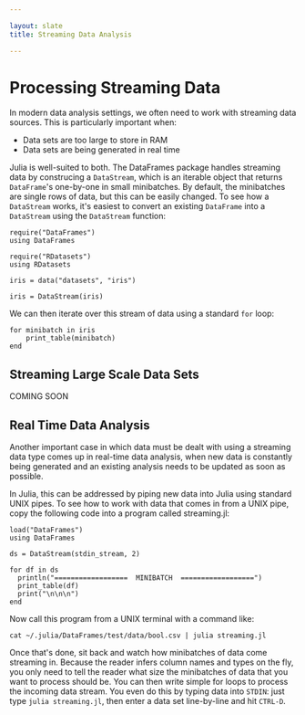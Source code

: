 ```yaml
---

layout: slate
title: Streaming Data Analysis

---
```


# Processing Streaming Data

In modern data analysis settings, we often need to work with streaming data
sources. This is particularly important when:

* Data sets are too large to store in RAM
* Data sets are being generated in real time

Julia is well-suited to both. The DataFrames package handles streaming
data by construcing a `DataStream`, which is an iterable object that
returns `DataFrame`'s one-by-one in small minibatches. By default, the
minibatches are single rows of data, but this can be easily changed. To
see how a `DataStream` works, it's easiest to convert an existing `DataFrame`
into a `DataStream` using the `DataStream` function:

    require("DataFrames")
    using DataFrames

    require("RDatasets")
    using RDatasets

    iris = data("datasets", "iris")

    iris = DataStream(iris)

We can then iterate over this stream of data using a standard `for` loop:

    for minibatch in iris
    	print_table(minibatch)
    end

## Streaming Large Scale Data Sets

COMING SOON

## Real Time Data Analysis

Another important case in which data must be dealt with using a streaming data
type comes up in real-time data analysis, when new data is constantly being
generated and an existing analysis needs to be updated as soon as possible.

In Julia, this can be addressed by piping new data into Julia using standard
UNIX pipes. To see how to work with data that comes in from a UNIX pipe,
copy the  following code into a program called streaming.jl:

	load("DataFrames")
	using DataFrames

	ds = DataStream(stdin_stream, 2)
	
	for df in ds
	  println("==================  MINIBATCH  ==================")
	  print_table(df)
	  print("\n\n\n")
	end

Now call this program from a UNIX terminal with a command like:

	cat ~/.julia/DataFrames/test/data/bool.csv | julia streaming.jl

Once that's done, sit back and watch how minibatches of data come streaming
in. Because the reader infers column names and types on the fly, you only
need to tell the reader what size the minibatches of data that you want to
process should be. You can then write simple for loops to process the
incoming data stream. You even do this by typing data into `STDIN`: just type
`julia streaming.jl`, then enter a data set line-by-line and hit `CTRL-D`.
